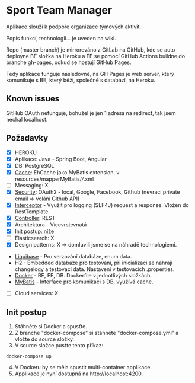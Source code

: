 # Sport Team Manager

Aplikace slouží k podpoře organizace týmových aktivit.

Popis funkcí, technologií... je uveden na wiki.

Repo (master branch) je mirrorováno z GitLab na GitHub, kde se auto deployne BE složka na Heroku a FE se pomocí GitHub Actions buildne do branche gh-pages, odkud se hostují GitHub Pages.

Tedy aplikace funguje následovně, na GH Pages je web server, který komunikuje s BE, který běží, společně s databází, na Heroku.

## Known issues

GitHub OAuth nefunguje, bohužel je jen 1 adresa na redirect, tak jsem nechal localhost.

## Požadavky

- [x] HEROKU
- [x] Aplikace: Java - Spring Boot, Angular
- [x] DB: PostgreSQL
- [x] [Cache](https://gitlab.fel.cvut.cz/stepad10/nss-projekt/-/tree/master/BE/src/main/resources/eu/profinit/stm/mapperMyBatis): EhCache jako MyBatis extension, v resources/mapperMyBatis/_/_.xml
- [ ] Messaging: X
- [x] [Security](https://gitlab.fel.cvut.cz/stepad10/nss-projekt/-/tree/master/BE/src/main/java/eu/profinit/stm/security): OAuth2 - local, Google, Facebook, Github (nevrací private email => volání Github API)
- [x] [Interceptor](https://gitlab.fel.cvut.cz/stepad10/nss-projekt/-/blob/master/BE/src/main/java/eu/profinit/stm/service/LoggingInterceptor.java) - Využit pro logging (SLF4J) request a response. Vložen do RestTemplate.
- [x] [Controller](https://gitlab.fel.cvut.cz/stepad10/nss-projekt/-/tree/master/BE/src/main/java/eu/profinit/stm/controller): REST
- [x] Architektura - Vícevrstevnatá
- [x] Init postup: níže
- [ ] Elasticsearch: X
- [x] Design patterns: X => domluvili jsme se na náhradě technologiemi.
- [Liquibase](https://gitlab.fel.cvut.cz/stepad10/nss-projekt/-/tree/master/BE/src/main/resources) - Pro verzování databáze, enum data.
- H2 - Embedded databáze pro testování, při inicializaci se nahrají changelogy a testovací data. Nastavení v testovacích .properties.
- [Docker](https://gitlab.fel.cvut.cz/stepad10/nss-projekt/-/blob/docker-compose/docker-compose.yml) - BE, FE, DB. Dockerfile v jednotlivých složkách.
- [MyBatis](https://gitlab.fel.cvut.cz/stepad10/nss-projekt/-/tree/master/BE/src/main/java/eu/profinit/stm/mapperMyBatis) - Interface pro komunikaci s DB, využívá cache.
- [ ] Cloud services: X

## Init postup

1. Stáhněte si Docker a spusťte.
2. Z branche "docker-compose" si stáhněte "docker-compose.yml" a vložte do source složky.
3. V source složce pusťte tento příkaz:

```
docker-compose up
```

4. V Dockeru by se měla spustit multi-container applikace.
5. Applikace je nyní dostupná na http://localhost:4200.
